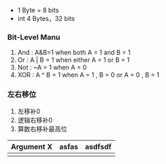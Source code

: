 + 1 Byte = 8 bits
+ int 4 Bytes，32 bits

### Bit-Level Manu
1. And : A&B=1 when both A = 1 and B = 1
2. Or : A | B = 1 when either A = 1 or B = 1
3. Not : ~A = 1 when A = 0
4. XOR : A ^ B = 1 when A = 1 , B = 0 or A = 0 , B  = 1


### 左右移位
1. 左移补0
2. 逻辑右移补0
3. 算数右移补最高位

| Argument X | asfas | asdfsdf |
| :-----------: | :-------: | :--: |
|||